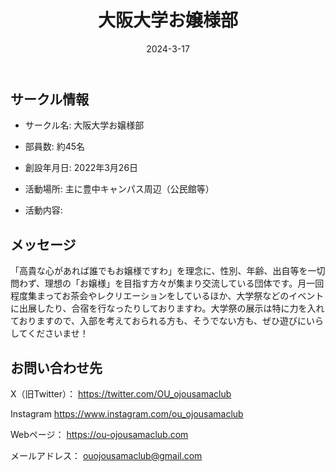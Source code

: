 ﻿---
title: '大阪大学お嬢様部'
excerpt: ''
date: '2024-3-17'
iconImage: '/assets/015/icon.png'
coverImage: '/assets/015/cover.jpg'
ogImage:
  url: '/assets/015/icon.png'
tags:
  - 'サークル'
  - '活動中'
---

## サークル情報
- サークル名: 大阪大学お嬢様部
- 部員数: 約45名
- 創設年月日: 2022年3月26日
- 活動場所: 主に豊中キャンパス周辺（公民館等）

- 活動内容:

## メッセージ
「高貴な心があれば誰でもお嬢様ですわ」を理念に、性別、年齢、出自等を一切問わず、理想の「お嬢様」を目指す方々が集まり交流している団体です。月一回程度集まってお茶会やレクリエーションをしているほか、大学祭などのイベントに出展したり、合宿を行なったりしておりますわ。大学祭の展示は特に力を入れておりますので、入部を考えておられる方も、そうでない方も、ぜひ遊びにいらしてくださいませ！

## お問い合わせ先
X（旧Twitter）：
https://twitter.com/OU_ojousamaclub

Instagram
https://www.instagram.com/ou_ojousamaclub

Webページ：
https://ou-ojousamaclub.com

メールアドレス：
ouojousamaclub@gmail.com


